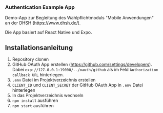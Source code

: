 ### Authentication Example App

Demo-App zur Begleitung des Wahlpflichtmoduls "Mobile Anwendungen" an der DHSH (https://www.dhsh.de/).

Die App basiert auf React Native und Expo.

## Installationsanleitung

1. Repository clonen
2. GitHub OAuth App erstellen (https://github.com/settings/developers). Dabei `exp://127.0.0.1:19000/--/oauth/github` als im Feld `Authorization callback URL` hinterlegen.
3. `.env` Datei im Projektverzeichnis erstellen
4. `CLIENT_ID` und `CLIENT_SECRET` der GitHub OAuth App in `.env` Datei hinterlegen
5. In das Projektverzeichnis wechseln
6. `npm install` ausführen
7. `npm start` ausführen
